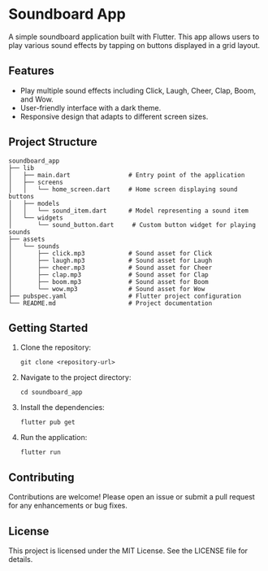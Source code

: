 # Soundboard App

A simple soundboard application built with Flutter. This app allows users to play various sound effects by tapping on buttons displayed in a grid layout.

## Features

- Play multiple sound effects including Click, Laugh, Cheer, Clap, Boom, and Wow.
- User-friendly interface with a dark theme.
- Responsive design that adapts to different screen sizes.

## Project Structure

```
soundboard_app
├── lib
│   ├── main.dart                # Entry point of the application
│   ├── screens
│   │   └── home_screen.dart     # Home screen displaying sound buttons
│   ├── models
│   │   └── sound_item.dart      # Model representing a sound item
│   └── widgets
│       └── sound_button.dart     # Custom button widget for playing sounds
├── assets
│   └── sounds
│       ├── click.mp3            # Sound asset for Click
│       ├── laugh.mp3            # Sound asset for Laugh
│       ├── cheer.mp3            # Sound asset for Cheer
│       ├── clap.mp3             # Sound asset for Clap
│       ├── boom.mp3             # Sound asset for Boom
│       └── wow.mp3              # Sound asset for Wow
├── pubspec.yaml                 # Flutter project configuration
└── README.md                    # Project documentation
```

## Getting Started

1. Clone the repository:
   ```
   git clone <repository-url>
   ```

2. Navigate to the project directory:
   ```
   cd soundboard_app
   ```

3. Install the dependencies:
   ```
   flutter pub get
   ```

4. Run the application:
   ```
   flutter run
   ```

## Contributing

Contributions are welcome! Please open an issue or submit a pull request for any enhancements or bug fixes.

## License

This project is licensed under the MIT License. See the LICENSE file for details.
